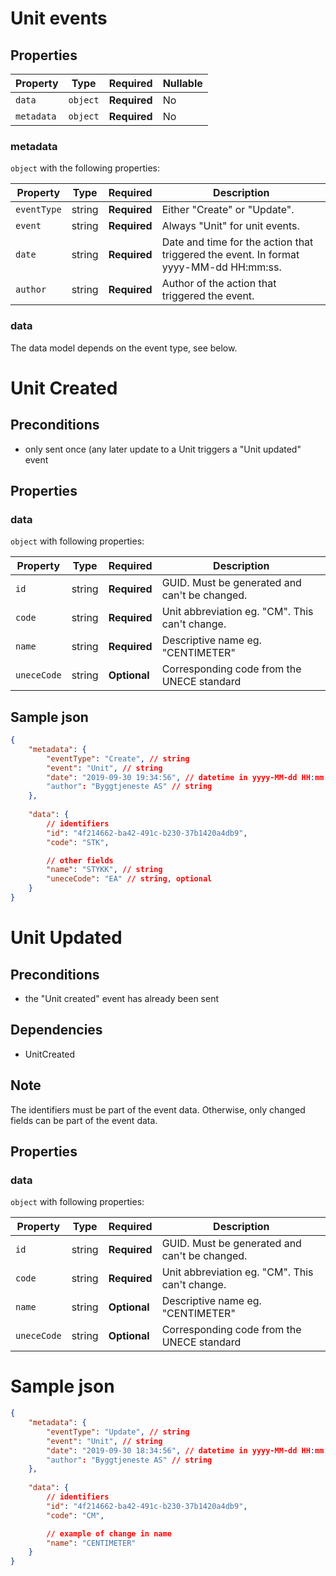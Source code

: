 # Unit events

## Properties

| Property              | Type     | Required     | Nullable |
| --------------------- | -------- | ------------ | -------- |
| `data`                | `object` | **Required** | No       |
| `metadata`            | `object` | **Required** | No       |

### metadata

`object` with the following properties:

| Property          | Type    | Required     | Description |
| ------------------| ------- | ------------ | ------- |
| `eventType`       | string  | **Required** | Either "Create" or "Update".
| `event`           | string  | **Required** | Always "Unit" for unit events.
| `date`            | string  | **Required** | Date and time for the action that triggered the event. In format yyyy-MM-dd HH:mm:ss.
| `author`          | string  | **Required** | Author of the action that triggered the event.

### data
The data model depends on the event type, see below.

# Unit Created 

## Preconditions
- only sent once (any later update to a Unit triggers a "Unit updated" event


## Properties
### data

`object` with following properties:

| Property                | Type    | Required     | Description |
| ----------------------- | ------- | ------------ | ------- |
| `id`                    | string  | **Required** | GUID. Must be generated and can't be changed.
| `code`			      | string | **Required**  | Unit abbreviation eg. "CM". This can't change.
| `name`           		  | string  | **Required** | Descriptive name eg. "CENTIMETER"
| `uneceCode`             | string  | **Optional** | Corresponding code from the UNECE standard


## Sample json

```json
{
	"metadata": {
		"eventType": "Create", // string
		"event": "Unit", // string
		"date": "2019-09-30 19:34:56", // datetime in yyyy-MM-dd HH:mm:ss
		"author": "Byggtjeneste AS" // string
	},
	
	"data": {
		// identifiers
		"id": "4f214662-ba42-491c-b230-37b1420a4db9",
		"code": "STK",

		// other fields
		"name": "STYKK", // string
		"uneceCode": "EA" // string, optional
	}
}

```

# Unit Updated 

## Preconditions
- the "Unit created" event has already been sent

## Dependencies
- UnitCreated

## Note
The identifiers must be part of the event data. Otherwise, only changed fields can be part of the event data. 

## Properties
### data

`object` with following properties:

| Property                | Type    | Required     | Description |
| ----------------------- | ------- | ------------ | ------- |
| `id`                    | string  | **Required** | GUID. Must be generated and can't be changed.
| `code`			      | string | **Required** | Unit abbreviation eg. "CM". This can't change.
| `name`          		  | string  | **Optional** | Descriptive name eg. "CENTIMETER"
| `uneceCode`             | string  | **Optional** | Corresponding code from the UNECE standard


# Sample json

```json
{
	"metadata": {
		"eventType": "Update", // string
		"event": "Unit", // string
		"date": "2019-09-30 18:34:56", // datetime in yyyy-MM-dd HH:mm:ss
		"author": "Byggtjeneste AS" // string
	},
	
	"data": {
		// identifiers
		"id": "4f214662-ba42-491c-b230-37b1420a4db9",
		"code": "CM",

		// example of change in name
		"name": "CENTIMETER"
	}
}

```
